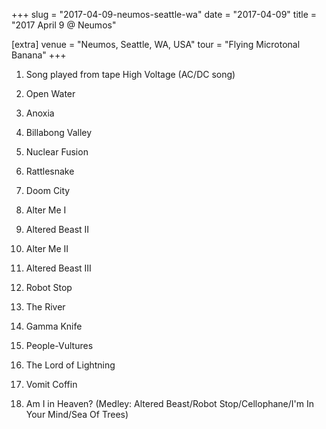+++
slug = "2017-04-09-neumos-seattle-wa"
date = "2017-04-09"
title = "2017 April 9 @ Neumos"

[extra]
venue = "Neumos, Seattle, WA, USA"
tour = "Flying Microtonal Banana"
+++


 1. Song played from tape
    High Voltage
    (AC/DC song)

 2. Open Water

 3. Anoxia

 4. Billabong Valley

 5. Nuclear Fusion

 6. Rattlesnake

 7. Doom City

 8. Alter Me I

 9. Altered Beast II

10. Alter Me II

11. Altered Beast III

12. Robot Stop

13. The River

14. Gamma Knife

15. People-Vultures

16. The Lord of Lightning

17. Vomit Coffin

18. Am I in Heaven?
    (Medley: Altered Beast/Robot Stop/Cellophane/I'm In Your Mind/Sea
    Of Trees)


